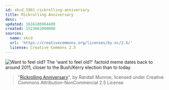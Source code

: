 ```yaml
---
id: xkcd.1981-rickrolling-anniversary
title: Rickrolling Anniversary
desc: ''
updated: 1616186984489
created: 1523862000000
sources:
  name: xkcd
  url: 'https://creativecommons.org/licenses/by-nc/2.5/'
  license: Creative Commons 2.5
---
```

![Want to feel old? The 'want to feel old?' factoid meme dates back to around 2011, closer to the Bush/Kerry election than to today.](https://imgs.xkcd.com/comics/rickrolling_anniversary.png)
> "[Rickrolling Anniversary](https://xkcd.com/1981/)", by Randall Munroe, licensed under Creative Commons Attribution-NonCommercial 2.5 License
